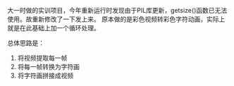 大一时做的实训项目，今年重新运行时发现由于PIL库更新，getsize()函数已无法使用。故重新修改了一下发上来。
原本做的是彩色视频转彩色字符动画，实际上就是在此基础上加一个循环处理。

总体思路是：

1. 将视频提取每一帧
2. 将每一帧转换为字符画
3. 将字符画拼接成视频
